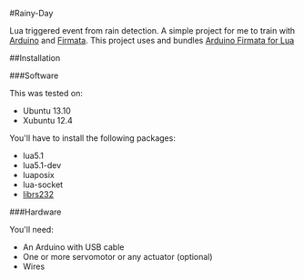 #Rainy-Day


Lua triggered event from rain detection. A simple project for me to train with [Arduino](http://www.arduino.cc/) and [Firmata](http://firmata.org/wiki/Main_Page).
This project uses and bundles [Arduino Firmata for Lua](https://github.com/sivieri/lua-firmata)

##Installation

###Software

This was tested on:
* Ubuntu 13.10
* Xubuntu 12.4

You'll have to install the following packages:
* lua5.1
* lua5.1-dev
* luaposix
* lua-socket
* [librs232](https://github.com/ynezz/librs232)

###Hardware

You'll need:
* An Arduino with USB cable
* One or more servomotor or any actuator (optional) 
* Wires



